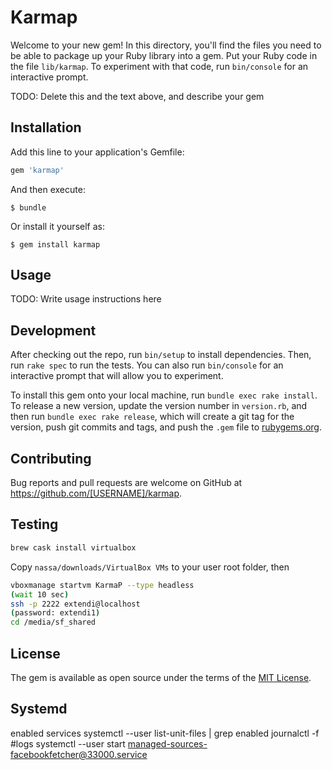 # Karmap

Welcome to your new gem! In this directory, you'll find the files you need to be able to package up your Ruby library into a gem. Put your Ruby code in the file `lib/karmap`. To experiment with that code, run `bin/console` for an interactive prompt.

TODO: Delete this and the text above, and describe your gem

## Installation

Add this line to your application's Gemfile:

```ruby
gem 'karmap'
```

And then execute:

    $ bundle

Or install it yourself as:

    $ gem install karmap

## Usage

TODO: Write usage instructions here

## Development

After checking out the repo, run `bin/setup` to install dependencies. Then, run `rake spec` to run the tests. You can also run `bin/console` for an interactive prompt that will allow you to experiment.

To install this gem onto your local machine, run `bundle exec rake install`. To release a new version, update the version number in `version.rb`, and then run `bundle exec rake release`, which will create a git tag for the version, push git commits and tags, and push the `.gem` file to [rubygems.org](https://rubygems.org).

## Contributing

Bug reports and pull requests are welcome on GitHub at https://github.com/[USERNAME]/karmap.

## Testing

```bash
brew cask install virtualbox

```

Copy `nassa/downloads/VirtualBox VMs` to your user root folder, then

```bash
vboxmanage startvm KarmaP --type headless
(wait 10 sec)
ssh -p 2222 extendi@localhost
(password: extendi1)
cd /media/sf_shared
```

## License

The gem is available as open source under the terms of the [MIT License](http://opensource.org/licenses/MIT).


## Systemd

enabled services 
systemctl --user list-unit-files | grep enabled
journalctl -f #logs
systemctl --user start managed-sources-facebookfetcher@33000.service
